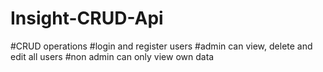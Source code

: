 # Insight-CRUD-Api

#CRUD operations
#login and register users
#admin can view, delete and  edit  all users 
#non admin can only view own data
